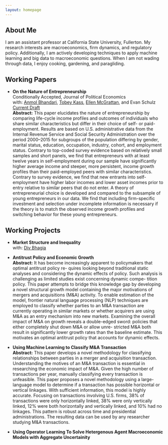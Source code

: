 ```yaml
---
layout: homepage
---
```


## About Me

I am an assistant professor at California State University, Fullerton. My research interests are macroeconomics, firm dynamics, and regulatory policy. Additionally, I am actively developing techniques to apply machine learning and big data to macroeconomic questions. When I am not wading through data, I enjoy cooking, gardening, and paragliding.


## Working Papers

- **On the Nature of Entrepreneurship**
  <br> Conditionally Accepted, Journal of Political Economics 
  <br>
  with: [Anmol Bhandari](http://www.bhandarianmol.com), [Tobey Kass](https://sites.google.com/umn.edu/tobeykass/), [Ellen McGrattan](http://users.econ.umn.edu/~erm/), and Evan Schulz
  <br>[Current Draft](https://www.irs.gov/pub/irs-soi/22rpnatureofentrepreneurship.pdf)
  <br>
  **Abstract:** This paper elucidates the nature of entrepreneurship by comparing life-cycle income profiles and outcomes of individuals who share similar characteristics but differ in their choice of self- or paid-employment. Results are based on U.S. administrative data from the Internal Revenue Service and Social Security Administration over the period 2000–2015 for subgroups of the population differing by gender, marital status, education, occupation, industry, cohort, and employment status. Contrary to top-coded survey evidence based on relatively small samples and short panels, we find that entrepreneurs with at least twelve years in self-employment during our sample have significantly higher average income and steeper, more persistent, income growth profiles than their paid-employed peers with similar characteristics. Contrary to survey evidence, we find that new entrants into self-employment have higher labor incomes and lower asset incomes prior to entry relative to similar peers that do not enter. A theory of entrepreneurial choice is developed and compared to the subsample of young entrepreneurs in our data. We find that including firm-specific investment and selection under incomplete information is necessary if the theory is to match the observed income growth profiles and switching behavior for these young entrepreneurs.

## Working Projects
- **Market Structure and Inequality**<br>
  with: [Div Bhagia](https://dbhagia.com)
- **Antitrust Policy and Economic Growth**<br>
  **Abstract:** It has become increasingly apparent to policymakers that optimal antitrust policy re- quires looking beyond traditional static analyses and considering the dynamic effects of policy. Such analysis is challenging as limited studies exist concerning dynamic compe- tition policy. This paper attempts to bridge this knowledge gap by developing a novel structural growth model containing the major motivations of mergers and acquisitions (M&A) activity. To enable estimation of the model, frontier natural language processing (NLP) techniques are employed to classify whether parties to an M&A transaction are currently operating in similar markets or whether acquirers are using M&A as an entry mechanism into new markets. Examining the overall impact of M&A on growth reveals a double-edged sword: policies that either completely shut down M&A or allow unre- stricted M&A both result in significantly lower growth rates than the baseline estimate. This motivates an optimal antitrust policy that accounts for dynamic effects.

- **Using Machine Learning to Classify M&A Transaction**<br>
  **Abstract:** This paper develops a novel methodology for classifying relationships between parties in a merger and acquisition transaction. Understanding the motives of an M&A transaction is essential in researching the economic impact of M&A. Given the high number of transactions per year, manually classifying every transaction is unfeasible. This paper proposes a novel methodology using a large-language model to determine if a transaction has possible horizontal or vertical linkages. With sufficient information, this model is highly accurate. Focusing on transactions involving U.S. firms, 38% of transactions were only horizontally linked, 38% were only vertically linked, 12% were both horizontally and vertically linked, and 10% had no linkages. This pattern is robust across time and presidential administrations. The resulting data can be used by any researcher studying M&A transactions.

- **Using Operator Learning To Solve Hetergenous Agent Macroeconomic Models with Aggregate Uncertainity** 
